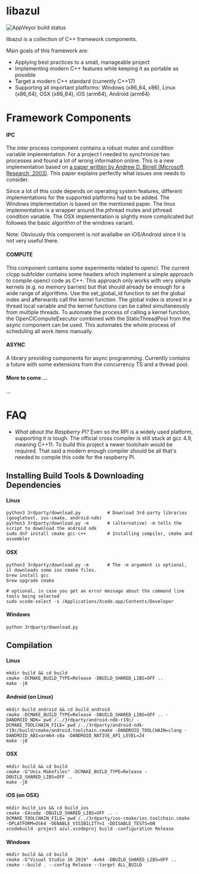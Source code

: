 # libazul

![AppVeyor build status](https://ci.appveyor.com/api/projects/status/github/MichaelE1000/libazul?branch=master&svg=true "AppVeyor Build Status")

libazul is a collection of C++ framework components.

Main goals of this framework are: 
* Applying best practices to a small, manageable project
* Implementing modern C++ features while keeping it as portable as possible
* Target a modern C++ standard (currently C++17)
* Supporting all important platforms: Windows (x86_64, x86), Linux (x86_64), OSX (x86_64), iOS (arm64), Android (arm64)

# Framework Components

#### IPC

The inter process component contains a robust mutex and condition variable implementation. For a project I needed to synchronize two processes and found a lot of wrong information online. This is a new implementation based on [a paper written by Andrew D. Birrell (Microsoft Research, 2003)](http://birrell.org/andrew/papers/ImplementingCVs.pdf). This paper explains perfectly what issues one needs to consider.

Since a lot of this code depends on operating system features, different implementations for the supported platforms had to be added. The Windows implementation is based on the mentioned paper. The linux implementation is a wrapper around the pthread mutex and pthread condition variable. The OSX implementation is slightly more complicated but followes the basic algorithm of the windows variant.

Note: Obviously this component is not availalbe on iOS/Android since it is not very useful there.

#### COMPUTE

This component contains some experiments related to opencl. The current clcpp subfolder contains some headers which implement a simple approach to compile opencl code as C++. This approach only works with very simple kernels (e.g. no memory barries) but that should already be enough for a wide range of algorithms. Use the set_global_id function to set the global index and afterwards call the kernel function. The global index is stored in a thread local variable and the kernel functions can be called simultaneously from multiple threads. To automate the process of calling a kernel function, the OpenClComputeExecutor combined with the StaticThreadPool from the async component can be used. This automates the whole process of scheduling all work items manually.

#### ASYNC

A library providing components for async programming. Currently contains a future with some extensions from the concurrency TS and a thread pool.

#### More to come ...

...

# FAQ

* *What about the Raspberry PI?* Even so the RPI is a widely used platform, supporting it is tough. The official cross compiler is still stuck at gcc 4.9, meaning C++11. To build this project a newer toolchain would be required. That said a modern enough compiler should be all that's needed to compile this code for the raspberry PI.

## Installing Build Tools & Downloading Dependencies

#### Linux
   
    python3 3rdparty/download.py          # Download 3rd-party libraries (googletest, ios-cmake, android-ndk)
    python3 3rdparty/download.py -m       # (alternative) -m tells the script to download the android ndk
    sudo dnf install cmake gcc-c++        # Installing compiler, cmake and assembler

#### OSX

    python3 3rdparty/download.py -m       # The -m argument is optional, it downloads some ios cmake files.
    brew install gcc
    brew upgrade cmake

    # optional, in case you get an error message about the command line tools being selected
    sudo xcode-select -s /Applications/Xcode.app/Contents/Developer

#### Windows

    python 3rdparty/download.py

## Compilation

#### Linux

    mkdir build && cd build
    cmake -DCMAKE_BUILD_TYPE=Release -DBUILD_SHARED_LIBS=OFF ..
    make -j8

#### Android (on Linux)

    mkdir build_android && cd build_android
    cmake -DCMAKE_BUILD_TYPE=Release -DBUILD_SHARED_LIBS=OFF .. -DANDROID_NDK=`pwd`/../3rdparty/android-ndk-r19c/ -DCMAKE_TOOLCHAIN_FILE=`pwd`/../3rdparty/android-ndk-r19c/build/cmake/android.toolchain.cmake -DANDROID_TOOLCHAIN=clang -DANDROID_ABI=arm64-v8a -DANDROID_NATIVE_API_LEVEL=24
    make -j8

#### OSX

    mkdir build && cd build
    cmake -G"Unix Makefiles" -DCMAKE_BUILD_TYPE=Release -DBUILD_SHARED_LIBS=OFF ..
    make -j8

#### iOS (on OSX)

    mkdir build_ios && cd build_ios
    cmake -GXcode -DBUILD_SHARED_LIBS=OFF .. -DCMAKE_TOOLCHAIN_FILE=`pwd`/../3rdparty/ios-cmake/ios.toolchain.cmake -DPLATFORM=OS64 -DENABLE_VISIBILITY=1 -DDISABLE_TESTS=ON
    xcodebuild -project azul.xcodeproj build -configuration Release

#### Windows

    mkdir build && cd build
    cmake -G"Visual Studio 16 2019" -Ax64 -DBUILD_SHARED_LIBS=OFF ..
    cmake --build . --config Release --target ALL_BUILD


